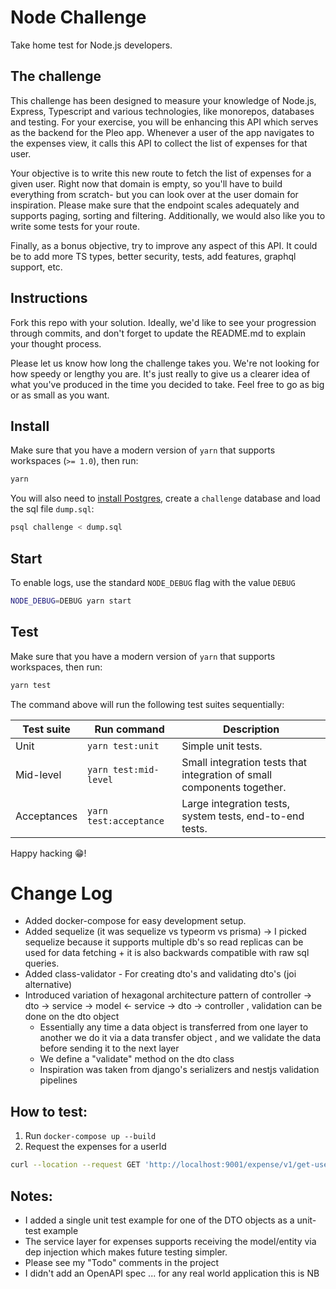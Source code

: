 # Node Challenge

Take home test for Node.js developers.

## The challenge

This challenge has been designed to measure your knowledge of Node.js, Express, Typescript and various technologies,
like monorepos, databases and testing. For your exercise, you will be enhancing this API which serves as the backend for
the Pleo app. Whenever a user of the app navigates to the expenses view, it calls this API to collect the list of
expenses for that user.

Your objective is to write this new route to fetch the list of expenses for a given user. Right now that domain is
empty, so you'll have to build everything from scratch- but you can look over at the user domain for inspiration. Please
make sure that the endpoint scales adequately and supports paging, sorting and filtering. Additionally, we would also
like you to write some tests for your route.

Finally, as a bonus objective, try to improve any aspect of this API. It could be to add more TS types, better security,
tests, add features, graphql support, etc.

## Instructions

Fork this repo with your solution. Ideally, we'd like to see your progression through commits, and don't forget to
update the README.md to explain your thought process.

Please let us know how long the challenge takes you. We're not looking for how speedy or lengthy you are. It's just
really to give us a clearer idea of what you've produced in the time you decided to take. Feel free to go as big or as
small as you want.

## Install

Make sure that you have a modern version of `yarn` that supports workspaces (`>= 1.0`), then run:

```bash
yarn
```

You will also need to [install Postgres](https://www.postgresqltutorial.com/install-postgresql-macos/), create
a `challenge` database and load the sql file `dump.sql`:

```bash
psql challenge < dump.sql
```

## Start

To enable logs, use the standard `NODE_DEBUG` flag with the value `DEBUG`

```bash
NODE_DEBUG=DEBUG yarn start
```

## Test

Make sure that you have a modern version of `yarn` that supports workspaces, then run:

```bash
yarn test
```

The command above will run the following test suites sequentially:

| Test suite | Run command | Description |
-------------|-------------|-------------|
| Unit | `yarn test:unit` | Simple unit tests. |
| Mid-level | `yarn test:mid-level` | Small integration tests that integration of small components together.  |
| Acceptances | `yarn test:acceptance` | Large integration tests, system tests, end-to-end tests. |

Happy hacking 😁!

# Change Log

- Added docker-compose for easy development setup.
- Added sequelize (it was sequelize vs typeorm vs prisma) -> I picked sequelize because it supports multiple db's so
  read
  replicas can be used for data fetching + it is also backwards compatible with raw sql queries.
- Added class-validator - For creating dto's and validating dto's (joi alternative)
- Introduced variation of hexagonal architecture pattern of controller -> dto -> service -> model <- service -> dto ->
  controller , validation can be
  done on the dto
  object
    * Essentially any time a data object is transferred from one layer to another we do it via a data transfer object
      , and we validate the data before sending it to the next layer
    * We define a "validate" method on the dto class
    * Inspiration was taken from django's serializers and nestjs validation pipelines

## How to test:

1. Run ```docker-compose up --build```
2. Request the expenses for a userId

```bash
curl --location --request GET 'http://localhost:9001/expense/v1/get-user-expenses/da140a29-ae80-4f0e-a62d-6c2d2bc8a474?limit=1'
```

## Notes:

- I added a single unit test example for one of the DTO objects as a unit-test example
- The service layer for expenses supports receiving the model/entity via dep injection which makes future testing
  simpler.
- Please see my "Todo" comments in the project
- I didn't add an OpenAPI spec ... for any real world application this is NB
